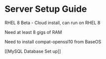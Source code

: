 # Server Setup Guide

RHEL 8 Beta - Cloud install, can run on RHEL 8

Need at least 8 gigs of RAM

Need to install compat-openssl10 from BaseOS

[[MySQL Database Set up]]